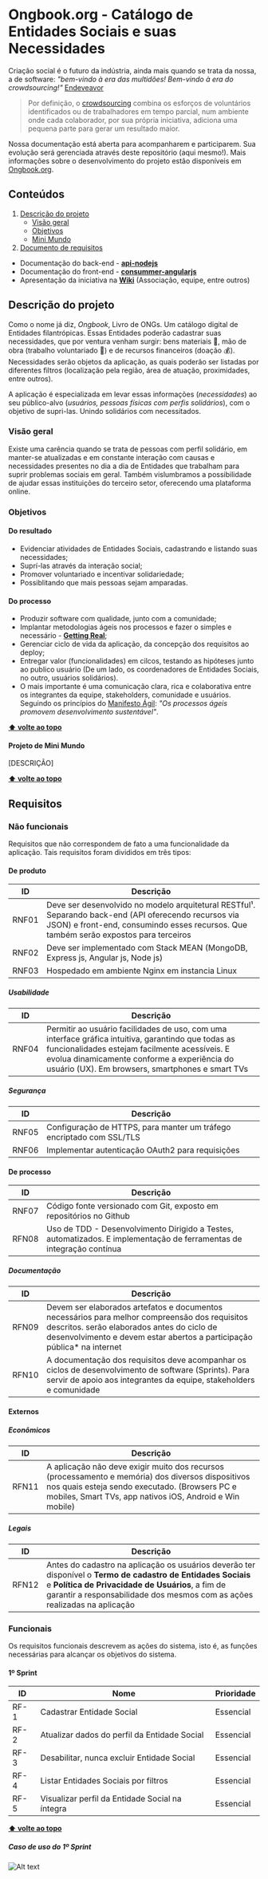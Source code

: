 # Ongbook.org - Catálogo de Entidades Sociais e suas Necessidades
Criação social é o futuro da indústria, ainda mais quando se trata da nossa, a de software: _"bem-vindo à era das multidões! Bem-vindo à era do crowdsourcing!"_ [Endeveavor](https://endeavor.org.br/crowdsourcing/)

>Por definição, o [crowdsourcing](https://pt.wikipedia.org/wiki/Crowdsourcing) combina os esforços de voluntários identificados ou de trabalhadores em tempo parcial, num ambiente onde cada colaborador, por sua própria iniciativa, adiciona uma pequena parte para gerar um resultado maior.
    
Nossa documentação está aberta para acompanharem e participarem. Sua evolução será gerenciada através deste repositório (aqui mesmo!). Mais informações sobre o desenvolvimento do projeto estão disponíveis em [Ongbook.org](http://central.ongbook.org). 

## <a name="topo"></a>Conteúdos

1. [Descrição do projeto](#descricao-do-projeto)
    * [Visão geral](#visao-geral)
    * [Objetivos](#objetivos)
    * [Mini Mundo](#projeto-de-mini-mundo)
1. [Documento de requisitos](documento-de-requisitos)

* Documentação do back-end - **<a href="https://github.com/Ongbook/api-nodejs" target="_blank">api-nodejs</a>**
* Documentação do front-end - **<a href="https://github.com/Ongbook/consummer-angularjs" target="_blank">consummer-angularjs</a>**
* Apresentação da iniciativa na **<a href="https://github.com/Ongbook/documentacao/wiki" target="_blank">Wiki</a>** (Associação, equipe, entre outros)

## <a name="descricao-do-projeto"></a> Descrição do projeto
Como o nome já diz, _Ongbook_, Livro de ONGs. Um catálogo digital de Entidades filantrópicas. Essas Entidades poderão cadastrar suas necessidades, que por ventura venham surgir: bens materiais :jeans:, mão de obra (trabalho voluntariado :muscle:) e de recursos financeiros (doação :moneybag:). Necessidades serão objetos da aplicação, as quais poderão ser listadas por diferentes filtros (localização pela região, área de atuação, proximidades, entre outros).

A aplicação é especializada em levar essas informações (_necessidades_) ao seu público-alvo (_usuários, pessoas físicas com perfis solidários_), com o objetivo de supri-las. Unindo solidários com necessitados.

### <a name="visao-geral"></a>Visão geral

Existe uma carência quando se trata de pessoas com perfil solidário, em manter-se atualizadas e em constante interação com causas e necessidades presentes no dia a dia de Entidades que trabalham para suprir problemas sociais em geral. Também vislumbramos a possibilidade de ajudar essas instituições do terceiro setor, oferecendo uma plataforma online.

### Objetivos

#### Do resultado
- Evidenciar atividades de Entidades Sociais, cadastrando e listando suas necessidades;
- Suprí-las através da interação social;
- Promover voluntariado e incentivar solidariedade;
- Possiblitando que mais pessoas sejam amparadas.

#### Do processo
- Produzir software com qualidade, junto com a comunidade;
- Implantar metodologias ágeis nos processos e fazer o simples e necessário - **<a href="http://gettingreal.37signals.com/GR_por.php" target="_blank">Getting Real</a>**;
- Gerenciar ciclo de vida da aplicação, da concepção dos requisitos ao deploy;
- Entregar valor (funcionalidades) em cilcos, testando as hipóteses junto ao publico usuário (De um lado, os coordenadores de Entidades Sociais, no outro, usuários solidários).
- O mais importante é uma comunicação clara, rica e colaborativa entre os integrantes da equipe, stakeholders, comunidade e usuários. Seguindo os princípios do [Manifesto Ágil](http://www.agilemanifesto.org/iso/ptbr/): *"Os processos ágeis promovem desenvolvimento sustentável"*.

**[⬆ volte ao topo](#topo)**

#### Projeto de Mini Mundo
[DESCRIÇÃO]

**[⬆ volte ao topo](#topo)**

## Requisitos
### Não funcionais
Requisitos que não correspondem de fato a uma funcionalidade da aplicação. Tais requisitos foram divididos em três tipos:
#### De produto
ID | Descrição
------------ | -------------
RNF01 | Deve ser desenvolvido no modelo arquitetural RESTful¹. Separando back-end (API oferecendo recursos via JSON) e front-end, consumindo esses recursos. Que também serão expostos para terceiros
RNF02 | Deve ser implementado com Stack MEAN (MongoDB, Express js, Angular js, Node js)
RNF03 | Hospedado em ambiente Nginx em instancia Linux
##### Usabilidade
ID | Descrição
------------ | -------------
RNF04 | Permitir ao usuário facilidades de uso, com uma interface gráfica intuitiva, garantindo que todas as funcionalidades estejam facilmente acessíveis. E evolua dinamicamente conforme a experiência do usuário (UX). Em browsers, smartphones e smart TVs
##### Segurança
ID | Descrição
------------ | -------------
RNF05 | Configuração de HTTPS, para manter um tráfego encriptado com SSL/TLS
RNF06 | Implementar autenticação OAuth2 para requisições
#### De processo
ID | Descrição
------------ | -------------
RNF07 | Código fonte versionado com Git, exposto em repositórios no Github
RFN08 | Uso de TDD - Desenvolvimento Dirigido a Testes, automatizados. E implementação de ferramentas de integração contínua
##### Documentação
ID | Descrição
------------ | -------------
RFN09 | Devem ser elaborados artefatos e documentos necessários para melhor compreensão dos requisitos descritos. serão elaborados antes do ciclo de desenvolvimento e devem estar abertos a participação pública* na internet
RFN10 | A documentação dos requisitos deve acompanhar os ciclos de desenvolvimento de software (Sprints). Para servir de apoio aos integrantes da equipe, stakeholders e comunidade
#### Externos
##### Econômicos
ID | Descrição
------------ | -------------
RFN11 | A aplicação não deve exigir muito dos recursos (processamento e memória) dos diversos dispositivos nos quais esteja sendo executado. (Browsers PC e mobiles, Smart TVs, app nativos iOS, Android e Win mobile)
##### Legais
ID | Descrição
------------ | -------------
RFN12 | Antes do cadastro na aplicação os usuários deverão ter disponível o **Termo de cadastro de Entidades Sociais** e **Política de Privacidade de Usuários**, a fim de garantir a responsabilidade dos mesmos com as ações realizadas na aplicação

### Funcionais
Os requisitos funcionais descrevem as ações do sistema, isto é, as funções necessárias para alcançar os objetivos do sistema.
#### 1º Sprint
ID | Nome | Prioridade
------------ | ------------- | -------------
RF-1 | Cadastrar Entidade Social | Essencial
RF-2 | Atualizar dados do perfil da Entidade Social | Essencial
RF-3 | Desabilitar, nunca excluir Entidade Social | Essencial
RF-4 | Listar Entidades Sociais por filtros | Essencial
RF-5 | Visualizar perfil da Entidade Social na íntegra | Essencial
**[⬆ volte ao topo](#topo)**
##### Caso de uso do 1º Sprint
![Alt text](/img/uc_sprint1.jpg)


